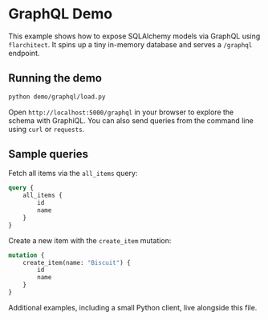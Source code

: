 # GraphQL Demo

This example shows how to expose SQLAlchemy models via GraphQL using `flarchitect`. It spins up a tiny in-memory database and serves a `/graphql` endpoint.

## Running the demo

```bash
python demo/graphql/load.py
```

Open `http://localhost:5000/graphql` in your browser to explore the schema with GraphiQL. You can also send queries from the command line using `curl` or `requests`.

## Sample queries

Fetch all items via the `all_items` query:

```graphql
query {
    all_items {
        id
        name
    }
}
```

Create a new item with the `create_item` mutation:

```graphql
mutation {
    create_item(name: "Biscuit") {
        id
        name
    }
}
```

Additional examples, including a small Python client, live alongside this file.
